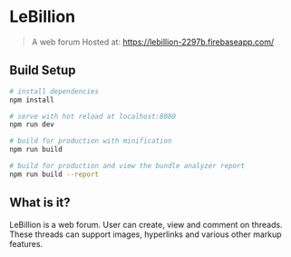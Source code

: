 # LeBillion

> A web forum
>Hosted at: https://lebillion-2297b.firebaseapp.com/

## Build Setup

``` bash
# install dependencies
npm install

# serve with hot reload at localhost:8080
npm run dev

# build for production with minification
npm run build

# build for production and view the bundle analyzer report
npm run build --report
```

## What is it?
LeBillion is a web forum. User can create, view and comment on threads. These threads can support images, hyperlinks and various other markup features. 
